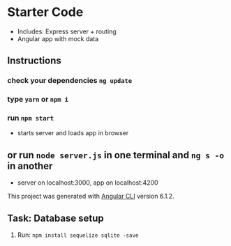 # Starter Code

* Includes: Express server + routing
* Angular app with mock data

## Instructions

### check your dependencies `ng update`

### type `yarn` or `npm i`

### run `npm start`

* starts server and loads app in browser

## or run `node server.js` in one terminal and `ng s -o` in another

* server on localhost:3000, app on localhost:4200

This project was generated with [Angular CLI](https://github.com/angular/angular-cli) version 6.1.2.

## Task: Database setup

1. Run: ```npm install sequelize sqlite -save```
